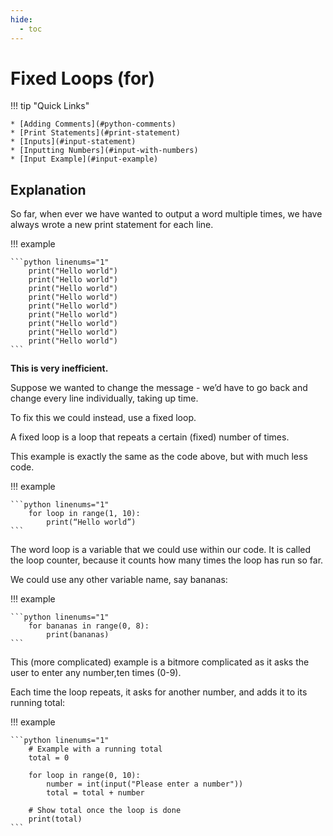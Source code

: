 ```yaml
---
hide:
  - toc
---
```


# Fixed Loops (for)

!!! tip "Quick Links"

    * [Adding Comments](#python-comments)
    * [Print Statements](#print-statement)
    * [Inputs](#input-statement)
    * [Inputting Numbers](#input-with-numbers)
	* [Input Example](#input-example)

## Explanation

So far, when ever we have wanted to output a word multiple times, we have always wrote a new print statement for each line.

!!! example

	```python linenums="1"
		print("Hello world")
		print("Hello world")
		print("Hello world")
		print("Hello world")
		print("Hello world")
		print("Hello world")
		print("Hello world")
		print("Hello world")
		print("Hello world")
 	```

__This is very inefficient.__

Suppose we wanted to change the message - we’d have to go back and change every line individually, taking up time. 

To fix this we could instead, use a fixed loop.

A fixed loop is a loop that repeats a certain (fixed) number of times. 

This example is exactly the same as the code above, but with much less code.

!!! example

	```python linenums="1"
		for loop in range(1, 10):
			print(“Hello world”)
 	```
  
The word loop is a variable that we could use within our code. It is called the loop counter, because it counts how many times the loop has run so far. 

We could use any other variable name, say bananas:

!!! example

	```python linenums="1"
		for bananas in range(0, 8):
			print(bananas)
 	```

This (more complicated) example is a bitmore complicated as it asks the user to enter any number,ten times (0-9). 

Each time the loop repeats, it asks for another number, and adds it to its running total:

!!! example

	```python linenums="1"
		# Example with a running total
		total = 0
		
		for loop in range(0, 10):
			number = int(input("Please enter a number"))
			total = total + number
		
		# Show total once the loop is done
		print(total)
 	```



